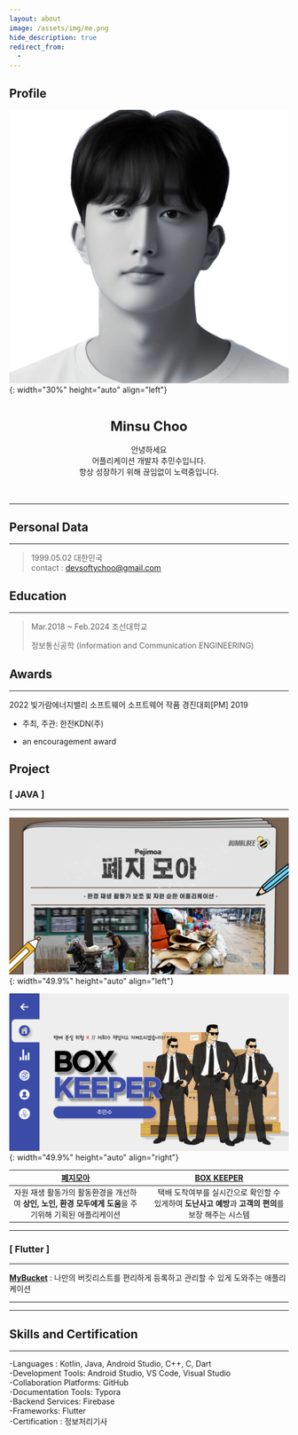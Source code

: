 ```yaml
---
layout: about
image: /assets/img/me.png
hide_description: true
redirect_from:
  -
---
```


## Profile

![image-20230616000446050](../assets/img/blog/image-20230616000446050.png){: width="30%" height="auto" align="left"}
<center>
<span style="font-size:170%;font-weight:bold;">
<br/>Minsu Choo</span>
<span><br/><br/>안녕하세요<br/>어플리케이션 개발자 추민수입니다.<br/>항상 성장하기 위해 끊임없이 노력중입니다.<br/><br/><br/></span>
</center>











---









## Personal Data

---
> 1999.05.02 대한민국 <br/>
> contact : devsoftychoo@gmail.com <br/>

## Education
---
> Mar.2018 ~ Feb.2024 조선대학교
>
> 정보통신공학 (Information and Communication ENGINEERING)

## Awards
---

2022 빛가람에너지밸리 소프트웨어 소프트웨어 작품 경진대회[PM] 2019 </a></strong></u>

- 주최, 주관: 한전KDN(주)

- an encouragement award

  


<!--## Research Interest
---
* Computer Vision
+ image Object Detection
+ Vot
+ Semantic/Instance Segmentation
+ Super Resolution
* Machine Learning / Deep Learning
+ GAN
+ Few-Shot Learning
+ Meta Learning-->


## Project
### 	

### [ JAVA ]

---

![peji_img](../assets/img/blog/peji_img.png){: width="49.9%" height="auto" align="left"}

![box_img](../assets/img/blog/box_img.png){: width="49.9%" height="auto" align="right"}

| [**폐지모아**](https://softychoo.github.io/projects/2022-11-30-pejimoa/) |      | [BOX KEEPER](https://softychoo.github.io/projects/2022-11-30-pejimoa/) |
| :----------------------------------------------------------: | :--: | :----------------------------------------------------------: |
| 자원 재생 활동가의 활동환경을 개선하여 **상인, 노인, 환경 모두에게 도움**을 주기위해 기획된 애플리케이션 |      | 택배 도착여부를 실시간으로 확인할 수 있게하여 **도난사고 예방**과 **고객의 편의**를 보장 해주는 시스템 |

---



### [ Flutter ]

---

[**MyBucket**](https://softychoo.github.io/projects/2023-07-07-MyBucket/) : 나만의 버킷리스트를 편리하게 등록하고 관리할 수 있게 도와주는 애플리케이션





---








---
<!-- -2020. 07 – 2020. 11-->
<!--Work place name and what i did -->

## Skills and Certification
---
-Languages : Kotlin, Java, Android Studio, C++, C, Dart <br/>-Development Tools: Android Studio, VS Code, Visual Studio<br/>-Collaboration Platforms: GitHub<br/>-Documentation Tools: Typora<br/>-Backend Services: Firebase<br/>-Frameworks: Flutter<br/>-Certification : 정보처리기사









































